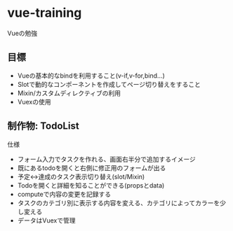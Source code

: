 # vue-training
Vueの勉強

## 目標
- Vueの基本的なbindを利用すること(v-if,v-for,bind...)
- Slotで動的なコンポーネントを作成してページ切り替えをすること
- Mixin/カスタムディレクティブの利用
- Vuexの使用

## 制作物: TodoList

仕様
- フォーム入力でタスクを作れる、画面右半分で追加するイメージ
- 既にあるtodoを開くと右側に修正用のフォームが出る
- 予定↔︎達成のタスク表示切り替え(slot/Mixin)
- Todoを開くと詳細を知ることができる(propsとdata)
- computeで内容の変更を記録する
- タスクのカテゴリ別に表示する内容を変える、カテゴリによってカラーを少し変える
- データはVuexで管理
